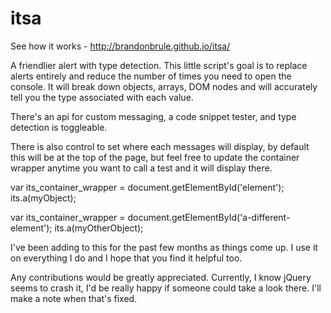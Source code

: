 itsa
====

See how it works - http://brandonbrule.github.io/itsa/

A friendlier alert with type detection. This little script's goal is to replace alerts entirely and reduce the number of times you need to open the console. It will break down objects, arrays, DOM nodes and will accurately tell you the type associated with each value.

There's an api for custom messaging, a code snippet tester, and type detection is toggleable.

There is also control to set where each messages will display, by default this will be at the top of the page, but feel free to update the container wrapper anytime you want to call a test and it will display there.

var its_container_wrapper = document.getElementById('element'); its.a(myObject);

var its_container_wrapper = document.getElementById('a-different-element'); its.a(myOtherObject);

I've been adding to this for the past few months as things come up. I use it on everything I do and I hope that you find it helpful too.

Any contributions would be greatly appreciated. Currently, I know jQuery seems to crash it, I'd be really happy if someone could take a look there. I'll make a note when that's fixed.